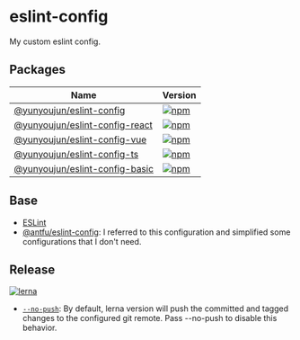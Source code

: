 # eslint-config

My custom eslint config.

## Packages

| Name                                               | Version                                                                                                                             |
| -------------------------------------------------- | ----------------------------------------------------------------------------------------------------------------------------------- |
| [@yunyoujun/eslint-config](packages/all/)          | [![npm](https://img.shields.io/npm/v/@yunyoujun/eslint-config)](https://www.npmjs.com/package/@yunyoujun/eslint-config)             |
| [@yunyoujun/eslint-config-react](packages/react/)  | [![npm](https://img.shields.io/npm/v/@yunyoujun/eslint-config-react)](https://www.npmjs.com/package/@yunyoujun/eslint-config-react) |
| [@yunyoujun/eslint-config-vue](packages/vue/)      | [![npm](https://img.shields.io/npm/v/@yunyoujun/eslint-config-vue)](https://www.npmjs.com/package/@yunyoujun/eslint-config-vue)     |
| [@yunyoujun/eslint-config-ts](packages/typescript) | [![npm](https://img.shields.io/npm/v/@yunyoujun/eslint-config-ts)](https://www.npmjs.com/package/@yunyoujun/eslint-config-ts)       |
| [@yunyoujun/eslint-config-basic](packages/basic/)  | [![npm](https://img.shields.io/npm/v/@yunyoujun/eslint-config-basic)](https://www.npmjs.com/package/@yunyoujun/eslint-config-basic) |

## Base

- [ESLint](https://eslint.org/)
- [@antfu/eslint-config](https://github.com/antfu/eslint-config): I referred to this configuration and simplified some configurations that I don't need.

## Release

[![lerna](https://img.shields.io/badge/maintained%20with-lerna-cc00ff.svg)](https://lerna.js.org/)

- [`--no-push`](https://github.com/lerna/lerna/tree/main/commands/version#--no-push): By default, lerna version will push the committed and tagged changes to the configured git remote. Pass --no-push to disable this behavior.

